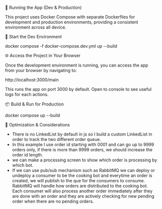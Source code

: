 🚀 Running the App (Dev & Production)

This project uses Docker Compose with separate Dockerfiles for development and production environments, providing a consistent environment across all device.

🔧 Start the Dev Environment

docker compose -f docker-compose.dev.yml up --build

🌐 Access the Project in Your Browser

Once the development environment is running, you can access the app from your browser by navigating to:

http://localhost:3000/main

This runs the app on port 3000 by default. Open to console to see useful logs for each actions.

📦 Build & Run for Production

docker compose up --build

🔧 Optimization & Considerations

 - There is no LinkedList by default in js so I build a custom LinkedList in order to track the two different order queue. 
 - In this example I use order id starting with 0001 and can go up to 9999 orders only, if there is more than 9999 orders, we should increase the order id length.
 - we can make a processing screen to show which order is processing by which bot.
 - If we can use pub/sub mechanism such as RabbitMQ we can deploy or undeploy a consumer to be the cooking bot and everytime an order is created, we will publish to the que for the consumers to consume. RabbitMQ will handle how orders are distributed to the cooking bot. Each consumer will also process another order immediately after they are done with an order and they are actively checking for new pending order when there are no pending orders.
 